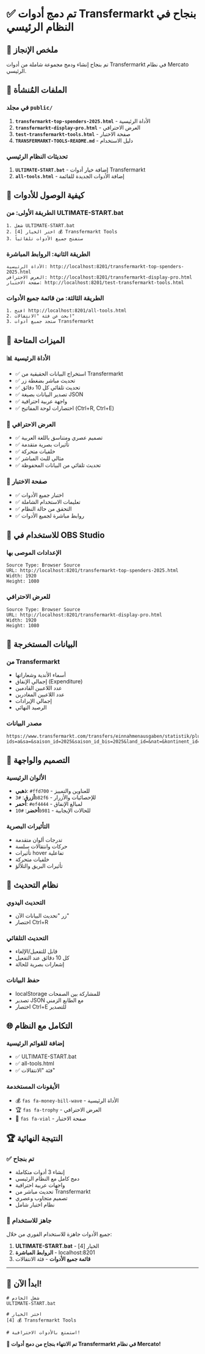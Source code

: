 # ✅ تم دمج أدوات Transfermarkt بنجاح في النظام الرئيسي

## 🎉 ملخص الإنجاز

تم بنجاح إنشاء ودمج مجموعة شاملة من أدوات Transfermarkt في نظام Mercato الرئيسي.

## 📁 الملفات المُنشأة

### في مجلد `public/`
1. **`transfermarkt-top-spenders-2025.html`** - الأداة الرئيسية
2. **`transfermarkt-display-pro.html`** - العرض الاحترافي
3. **`test-transfermarkt-tools.html`** - صفحة الاختبار
4. **`TRANSFERMARKT-TOOLS-README.md`** - دليل الاستخدام

### تحديثات النظام الرئيسي
1. **`ULTIMATE-START.bat`** - إضافة خيار أدوات Transfermarkt
2. **`all-tools.html`** - إضافة الأدوات الجديدة للقائمة

## 🚀 كيفية الوصول للأدوات

### الطريقة الأولى: من ULTIMATE-START.bat
```batch
1. شغل ULTIMATE-START.bat
2. اختر الخيار [4] 💰 Transfermarkt Tools
3. ستفتح جميع الأدوات تلقائياً
```

### الطريقة الثانية: الروابط المباشرة
```
الأداة الرئيسية: http://localhost:8201/transfermarkt-top-spenders-2025.html
العرض الاحترافي: http://localhost:8201/transfermarkt-display-pro.html
صفحة الاختبار: http://localhost:8201/test-transfermarkt-tools.html
```

### الطريقة الثالثة: من قائمة جميع الأدوات
```
1. افتح http://localhost:8201/all-tools.html
2. ابحث عن فئة "الانتقالات"
3. ستجد جميع أدوات Transfermarkt
```

## 🎯 الميزات المتاحة

### 📊 الأداة الرئيسية
- ✅ استخراج البيانات الحقيقية من Transfermarkt
- ✅ تحديث مباشر بضغطة زر
- ✅ تحديث تلقائي كل 10 دقائق
- ✅ تصدير البيانات بصيغة JSON
- ✅ واجهة عربية احترافية
- ✅ اختصارات لوحة المفاتيح (Ctrl+R, Ctrl+E)

### 🎨 العرض الاحترافي
- ✅ تصميم عصري ومتناسق باللغة العربية
- ✅ تأثيرات بصرية متقدمة
- ✅ خلفيات متحركة
- ✅ مثالي للبث المباشر
- ✅ تحديث تلقائي من البيانات المحفوظة

### 🧪 صفحة الاختبار
- ✅ اختبار جميع الأدوات
- ✅ تعليمات الاستخدام الشاملة
- ✅ التحقق من حالة النظام
- ✅ روابط مباشرة لجميع الأدوات

## 📱 للاستخدام في OBS Studio

### الإعدادات الموصى بها
```
Source Type: Browser Source
URL: http://localhost:8201/transfermarkt-top-spenders-2025.html
Width: 1920
Height: 1080
```

### للعرض الاحترافي
```
Source Type: Browser Source
URL: http://localhost:8201/transfermarkt-display-pro.html
Width: 1920
Height: 1080
```

## 🔧 البيانات المستخرجة

### من Transfermarkt
- أسماء الأندية وشعاراتها
- إجمالي الإنفاق (Expenditure)
- عدد اللاعبين القادمين
- عدد اللاعبين المغادرين
- إجمالي الإيرادات
- الرصيد النهائي

### مصدر البيانات
```
https://www.transfermarkt.com/transfers/einnahmenausgaben/statistik/plus/0?ids=a&sa=&saison_id=2025&saison_id_bis=2025&land_id=&nat=&kontinent_id=&pos=&altersklasse=&w_s=&leihe=&intern=0&plus=0
```

## 🎨 التصميم والواجهة

### الألوان الرئيسية
- **ذهبي**: `#ffd700` - للعناوين والتمييز
- **أزرق**: `#3b82f6` - للإحصائيات والأزرار
- **أحمر**: `#ef4444` - لمبالغ الإنفاق
- **أخضر**: `#10b981` - للحالات الإيجابية

### التأثيرات البصرية
- تدرجات ألوان متقدمة
- حركات وانتقالات سلسة
- تأثيرات hover تفاعلية
- خلفيات متحركة
- تأثيرات البريق والتلألؤ

## 🔄 نظام التحديث

### التحديث اليدوي
- زر "تحديث البيانات الآن"
- اختصار Ctrl+R

### التحديث التلقائي
- قابل للتفعيل/الإلغاء
- كل 10 دقائق عند التفعيل
- إشعارات بصرية للحالة

### حفظ البيانات
- localStorage للمشاركة بين الصفحات
- تصدير JSON مع الطابع الزمني
- اختصار Ctrl+E للتصدير

## 🌐 التكامل مع النظام

### إضافة للقوائم الرئيسية
- ✅ ULTIMATE-START.bat
- ✅ all-tools.html
- ✅ فئة "الانتقالات"

### الأيقونات المستخدمة
- 💰 `fas fa-money-bill-wave` - الأداة الرئيسية
- 🏆 `fas fa-trophy` - العرض الاحترافي
- 🧪 `fas fa-vial` - صفحة الاختبار

## 🏆 النتيجة النهائية

### ✅ تم بنجاح
- إنشاء 3 أدوات متكاملة
- دمج كامل مع النظام الرئيسي
- واجهات عربية احترافية
- تحديث مباشر من Transfermarkt
- تصميم متجاوب وعصري
- نظام اختبار شامل

### 🎯 جاهز للاستخدام
جميع الأدوات جاهزة للاستخدام الفوري من خلال:
1. **ULTIMATE-START.bat** - الخيار [4]
2. **الروابط المباشرة** - localhost:8201
3. **قائمة جميع الأدوات** - فئة الانتقالات

---

## 🚀 ابدأ الآن!

```batch
# شغل الخادم
ULTIMATE-START.bat

# اختر الخيار
[4] 💰 Transfermarkt Tools

# استمتع بالأدوات الاحترافية!
```

**🎉 تم الانتهاء بنجاح من دمج أدوات Transfermarkt في نظام Mercato!**
